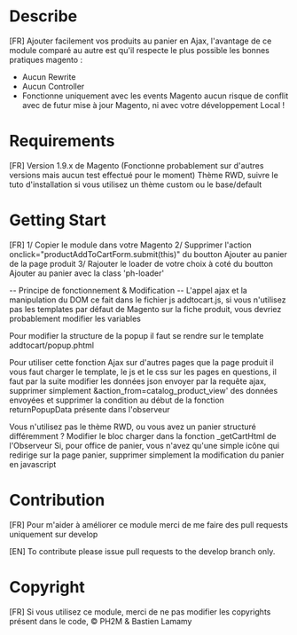# Describe
[FR]
Ajouter facilement vos produits au panier en Ajax, l'avantage de ce module comparé au autre est qu'il respecte le plus possible les bonnes pratiques magento :
- Aucun Rewrite
- Aucun Controller
- Fonctionne uniquement avec les events Magento
aucun risque de conflit avec de futur mise à jour Magento, ni avec votre développement Local !


# Requirements
[FR]
Version 1.9.x de Magento (Fonctionne probablement sur d'autres versions mais aucun test effectué pour le moment)
Thème RWD, suivre le tuto d'installation si vous utilisez un thème custom ou le base/default


# Getting Start
[FR]
1/ Copier le module dans votre Magento
2/ Supprimer l'action onclick="productAddToCartForm.submit(this)" du boutton Ajouter au panier de la page produit
3/ Rajouter le loader de votre choix à coté du boutton Ajouter au panier avec la class 'ph-loader'

-- Principe de fonctionnement & Modification --
L'appel ajax et la manipulation du DOM ce fait dans le fichier js addtocart.js, si vous n'utilisez pas  les templates par défaut de Magento sur la fiche produit, vous devriez probablement modifier les variables

Pour modifier la structure de la popup il faut se rendre sur le template addtocart/popup.phtml

Pour utiliser cette fonction Ajax sur d'autres pages que la page produit il vous faut charger le template, le js et le css sur les pages en questions, il faut par la suite modifier les données json envoyer par la requête ajax, supprimer simplement &action_from=catalog_product_view' des données envoyées et supprimer la condition au début de la fonction returnPopupData présente dans  l'observeur

Vous n'utilisez pas le thème RWD, ou vous avez un panier structuré différemment ? Modifier le bloc charger dans la fonction _getCartHtml de l'Observeur
Si, pour office de panier, vous n'avez qu'une simple icône qui redirige sur la page panier, supprimer simplement la modification du panier en javascript


    
# Contribution
[FR]
Pour m'aider à améliorer ce module merci de me faire des pull requests uniquement sur develop

[EN]
To contribute please issue pull requests to the develop branch only.

# Copyright
[FR]
Si vous utilisez ce module, merci de ne pas modifier les copyrights présent dans le code, © PH2M & Bastien Lamamy